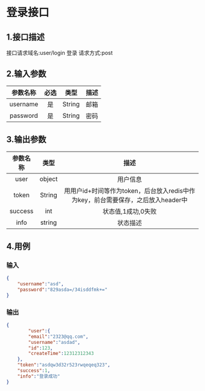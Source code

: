 # 登录接口

## 1.接口描述

接口请求域名:user/login
登录
请求方式:post

## 2.输入参数

| 参数名称  | 必选  |  类型  |         描述         |
| :-------: | :---: | :----: | :------------------: |
| username | 是 | String | 邮箱 |
| password | 是 | String | 密码 |

## 3.输出参数

|  参数名称  |  类型  |         描述         |
| :-------: | :----: | :------------------: |
| user | object | 用户信息 |
| token | String | 用用户id+时间等作为token，后台放入redis中作为key，前台需要保存，之后放入header中 |
| success | int | 状态值,1成功,0失败 |
| info | string | 状态描述 |

## 4.用例

### 输入

```json
{
    "username":"asd",
    "password":"829asda=/34isddfmk+="
}
```

### 输出

```json
{
        "user":{
        "email":"2323@qq.com",
        "username":"asdad",
        "id":123,
        "createTime":12312312343
    },
    "token":"asdqw3d32r523rwqeqeq323",
    "success":1,
    "info":"登录成功"
}
```



